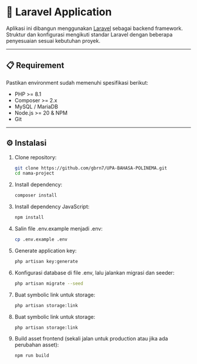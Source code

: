 # 🚀 Laravel Application

Aplikasi ini dibangun menggunakan [Laravel](https://laravel.com/) sebagai backend framework.  
Struktur dan konfigurasi mengikuti standar Laravel dengan beberapa penyesuaian sesuai kebutuhan proyek.

---

## 📋 Requirement

Pastikan environment sudah memenuhi spesifikasi berikut:

-   PHP >= 8.1
-   Composer >= 2.x
-   MySQL / MariaDB
-   Node.js >= 20 & NPM
-   Git

---

## ⚙️ Instalasi

1. Clone repository:
    ```bash
    git clone https://github.com/gbrn7/UPA-BAHASA-POLINEMA.git
    cd nama-project
    ```
2. Install dependency:
    ```bash
    composer install
    ```
3. Install dependency JavaScript:
    ```bash
    npm install
    ```
4. Salin file .env.example menjadi .env:

    ```bash
    cp .env.example .env
    ```

5. Generate application key:

    ```bash
    php artisan key:generate
    ```

6. Konfigurasi database di file .env, lalu jalankan migrasi dan seeder:

    ```bash
    php artisan migrate --seed
    ```

7. Buat symbolic link untuk storage:
    ```bash
    php artisan storage:link
    ```
8. Buat symbolic link untuk storage:
    ```bash
    php artisan storage:link
    ```
9. Build asset frontend (sekali jalan untuk production atau jika ada perubahan asset):
    ```bash
    npm run build
    ```
